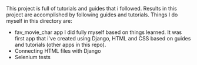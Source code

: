 This project is full of tutorials and guides that i followed. Results in this project  are accomplished by following guides and tutorials.
Things I do myself in this directory are:
  - fav_movie_char app I did fully myself based on things learned. It was first app that i've created using Django, HTML and CSS based on guides and tutorials (other apps in this repo).
  - Connecting HTML files with Django
  - Selenium tests
